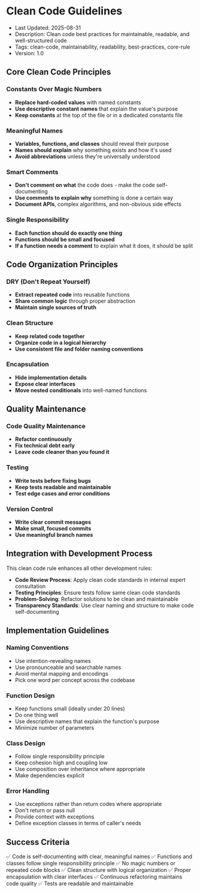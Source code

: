 # Clean Code Guidelines
- Last Updated: 2025-08-31
- Description: Clean code best practices for maintainable, readable, and well-structured code
- Tags: clean-code, maintainability, readability, best-practices, core-rule
- Version: 1.0

## Core Clean Code Principles

### Constants Over Magic Numbers
- **Replace hard-coded values** with named constants
- **Use descriptive constant names** that explain the value's purpose  
- **Keep constants** at the top of the file or in a dedicated constants file

### Meaningful Names
- **Variables, functions, and classes** should reveal their purpose
- **Names should explain** why something exists and how it's used
- **Avoid abbreviations** unless they're universally understood

### Smart Comments
- **Don't comment on what** the code does - make the code self-documenting
- **Use comments to explain why** something is done a certain way
- **Document APIs**, complex algorithms, and non-obvious side effects

### Single Responsibility
- **Each function should do exactly one thing**
- **Functions should be small and focused**
- **If a function needs a comment** to explain what it does, it should be split

## Code Organization Principles

### DRY (Don't Repeat Yourself)
- **Extract repeated code** into reusable functions
- **Share common logic** through proper abstraction
- **Maintain single sources of truth**

### Clean Structure
- **Keep related code together**
- **Organize code in a logical hierarchy**
- **Use consistent file and folder naming conventions**

### Encapsulation
- **Hide implementation details**
- **Expose clear interfaces**
- **Move nested conditionals** into well-named functions

## Quality Maintenance

### Code Quality Maintenance
- **Refactor continuously**
- **Fix technical debt early**
- **Leave code cleaner than you found it**

### Testing
- **Write tests before fixing bugs**
- **Keep tests readable and maintainable**
- **Test edge cases and error conditions**

### Version Control
- **Write clear commit messages**
- **Make small, focused commits**
- **Use meaningful branch names**

## Integration with Development Process

This clean code rule enhances all other development rules:
- **Code Review Process**: Apply clean code standards in internal expert consultation
- **Testing Principles**: Ensure tests follow same clean code standards
- **Problem-Solving**: Refactor solutions to be clean and maintainable
- **Transparency Standards**: Use clear naming and structure to make code self-documenting

## Implementation Guidelines

### Naming Conventions
- Use intention-revealing names
- Use pronounceable and searchable names
- Avoid mental mapping and encodings
- Pick one word per concept across the codebase

### Function Design
- Keep functions small (ideally under 20 lines)
- Do one thing well
- Use descriptive names that explain the function's purpose
- Minimize number of parameters

### Class Design
- Follow single responsibility principle
- Keep cohesion high and coupling low
- Use composition over inheritance where appropriate
- Make dependencies explicit

### Error Handling
- Use exceptions rather than return codes where appropriate
- Don't return or pass null
- Provide context with exceptions
- Define exception classes in terms of caller's needs

## Success Criteria

✅ Code is self-documenting with clear, meaningful names
✅ Functions and classes follow single responsibility principle
✅ No magic numbers or repeated code blocks
✅ Clean structure with logical organization
✅ Proper encapsulation with clear interfaces
✅ Continuous refactoring maintains code quality
✅ Tests are readable and maintainable
